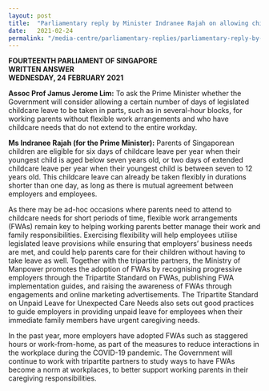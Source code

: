 ```yaml
---
layout: post
title:  "Parliamentary reply by Minister Indranee Rajah on allowing childcare leave to be taken in shorter blocks"
date:   2021-02-24
permalink: "/media-centre/parliamentary-replies/parliamentary-reply-by-minister-indranee-rajah-on-allowing-childcare-leave-to-be-taken-in-shorter-blocks"
---
```


**FOURTEENTH PARLIAMENT OF SINGAPORE**  
**WRITTEN ANSWER**  
**WEDNESDAY, 24 FEBRUARY 2021**  

**Assoc Prof Jamus Jerome Lim:**
To ask the Prime Minister whether the Government will consider allowing a certain number of days of legislated childcare leave to be taken in parts, such as in several-hour blocks, for working parents without flexible work arrangements and who have childcare needs that do not extend to the entire workday.

**Ms Indranee Rajah (for the Prime Minister):**
Parents of Singaporean children are eligible for six days of childcare leave per year when their youngest child is aged below seven years old, or two days of extended childcare leave per year when their youngest child is between seven to 12 years old. This childcare leave can already be taken flexibly in durations shorter than one day, as long as there is mutual agreement between employers and employees. 

As there may be ad-hoc occasions where parents need to attend to childcare needs for short periods of time, flexible work arrangements (FWAs) remain key to helping working parents better manage their work and family responsibilities. Exercising flexibility will help employees utilise legislated leave provisions while ensuring that employers’ business needs are met, and could help parents care for their children without having to take leave as well. Together with the tripartite partners, the Ministry of Manpower promotes the adoption of FWAs by recognising progressive employers through the Tripartite Standard on FWAs, publishing FWA implementation guides, and raising the awareness of FWAs through engagements and online marketing advertisements. The Tripartite Standard on Unpaid Leave for Unexpected Care Needs also sets out good practices to guide employers in providing unpaid leave for employees when their immediate family members have urgent caregiving needs.

In the past year, more employers have adopted FWAs such as staggered hours or work-from-home, as part of the measures to reduce interactions in the workplace during the COVID-19 pandemic. The Government will continue to work with tripartite partners to study ways to have FWAs become a norm at workplaces, to better support working parents in their caregiving responsibilities.
